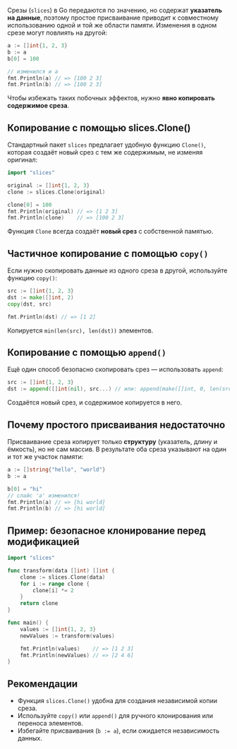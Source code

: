 Срезы (`slices`) в Go передаются по значению, но содержат **указатель на данные**, поэтому простое присваивание приводит к совместному использованию одной и той же области памяти. Изменения в одном срезе могут повлиять на другой:

```go
a := []int{1, 2, 3}
b := a
b[0] = 100

// изменился и a
fmt.Println(a) // => [100 2 3]
fmt.Println(b) // => [100 2 3]
```

Чтобы избежать таких побочных эффектов, нужно **явно копировать содержимое среза**.

## Копирование с помощью slices.Clone()

Стандартный пакет `slices` предлагает удобную функцию `Clone()`, которая создаёт новый срез с тем же содержимым, не изменяя оригинал:

```go
import "slices"

original := []int{1, 2, 3}
clone := slices.Clone(original)

clone[0] = 100
fmt.Println(original) // => [1 2 3]
fmt.Println(clone)    // => [100 2 3]
```

Функция `Clone` всегда создаёт **новый срез** с собственной памятью.

## Частичное копирование с помощью `copy()`

Если нужно скопировать данные из одного среза в другой, используйте функцию `copy()`:

```go
src := []int{1, 2, 3}
dst := make([]int, 2)
copy(dst, src)

fmt.Println(dst) // => [1 2]
```

Копируется `min(len(src), len(dst))` элементов.

## Копирование с помощью `append()`

Ещё один способ безопасно скопировать срез — использовать `append`:

```go
src := []int{1, 2, 3}
dst := append([]int(nil), src...) // или: append(make([]int, 0, len(src)), src...)
```

Создаётся новый срез, и содержимое копируется в него.

## Почему простого присваивания недостаточно

Присваивание среза копирует только **структуру** (указатель, длину и ёмкость), но не сам массив. В результате оба среза указывают на один и тот же участок памяти:

```go
a := []string{"hello", "world"}
b := a

b[0] = "hi"
// слайс 'a' изменился!
fmt.Println(a) // => [hi world]
fmt.Println(b) // => [hi world]
```

## Пример: безопасное клонирование перед модификацией

```go
import "slices"

func transform(data []int) []int {
	clone := slices.Clone(data)
	for i := range clone {
		clone[i] *= 2
	}
	return clone
}

func main() {
	values := []int{1, 2, 3}
	newValues := transform(values)

	fmt.Println(values)    // => [1 2 3]
	fmt.Println(newValues) // => [2 4 6]
}
```

## Рекомендации

- Функция `slices.Clone()` удобна для создания независимой копии среза.
- Используйте `copy()` или `append()` для ручного клонирования или переноса элементов.
- Избегайте присваивания (`b := a`), если ожидается независимость данных.

<!-- FIXME: а как работает копирование вложенных слайсов? -->
